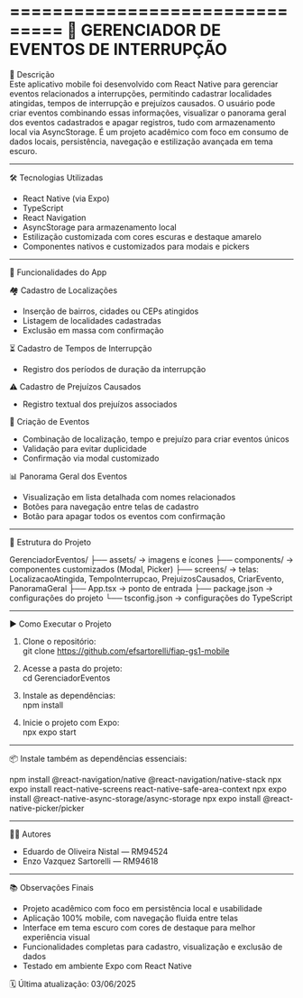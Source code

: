 ===============================
🚀 GERENCIADOR DE EVENTOS DE INTERRUPÇÃO
===============================

📌 Descrição  
Este aplicativo mobile foi desenvolvido com React Native para gerenciar eventos relacionados a interrupções, permitindo cadastrar localidades atingidas, tempos de interrupção e prejuízos causados. O usuário pode criar eventos combinando essas informações, visualizar o panorama geral dos eventos cadastrados e apagar registros, tudo com armazenamento local via AsyncStorage. É um projeto acadêmico com foco em consumo de dados locais, persistência, navegação e estilização avançada em tema escuro.

---

🛠️ Tecnologias Utilizadas

- React Native (via Expo)  
- TypeScript  
- React Navigation  
- AsyncStorage para armazenamento local  
- Estilização customizada com cores escuras e destaque amarelo  
- Componentes nativos e customizados para modais e pickers  

---

📱 Funcionalidades do App

🏘️ Cadastro de Localizações  
- Inserção de bairros, cidades ou CEPs atingidos  
- Listagem de localidades cadastradas  
- Exclusão em massa com confirmação  

⏳ Cadastro de Tempos de Interrupção  
- Registro dos períodos de duração da interrupção  

⚠️ Cadastro de Prejuízos Causados  
- Registro textual dos prejuízos associados  

📅 Criação de Eventos  
- Combinação de localização, tempo e prejuízo para criar eventos únicos  
- Validação para evitar duplicidade  
- Confirmação via modal customizado  

📊 Panorama Geral dos Eventos  
- Visualização em lista detalhada com nomes relacionados  
- Botões para navegação entre telas de cadastro  
- Botão para apagar todos os eventos com confirmação  

---

📁 Estrutura do Projeto

GerenciadorEventos/
├── assets/                → imagens e ícones
├── components/            → componentes customizados (Modal, Picker)
├── screens/               → telas: LocalizacaoAtingida, TempoInterrupcao, PrejuizosCausados, CriarEvento, PanoramaGeral
├── App.tsx                → ponto de entrada
├── package.json           → configurações do projeto
└── tsconfig.json          → configurações do TypeScript

---

▶️ Como Executar o Projeto

1. Clone o repositório:  
   git clone https://github.com/efsartorelli/fiap-gs1-mobile

2. Acesse a pasta do projeto:  
   cd GerenciadorEventos

3. Instale as dependências:  
   npm install

4. Inicie o projeto com Expo:  
   npx expo start

---

📦 Instale também as dependências essenciais:

npm install @react-navigation/native @react-navigation/native-stack
npx expo install react-native-screens react-native-safe-area-context
npx expo install @react-native-async-storage/async-storage
npx expo install @react-native-picker/picker

---

👨‍💻 Autores

- Eduardo de Oliveira Nistal — RM94524  
- Enzo Vazquez Sartorelli — RM94618  

---

📚 Observações Finais

- Projeto acadêmico com foco em persistência local e usabilidade  
- Aplicação 100% mobile, com navegação fluida entre telas  
- Interface em tema escuro com cores de destaque para melhor experiência visual  
- Funcionalidades completas para cadastro, visualização e exclusão de dados  
- Testado em ambiente Expo com React Native  

🗓️ Última atualização: 03/06/2025
